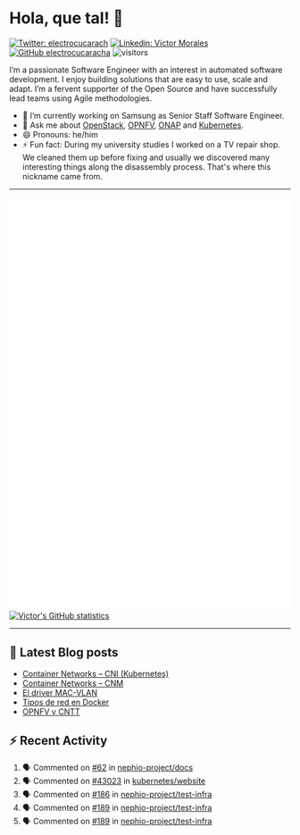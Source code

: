 # Hola, que tal! 👋

[![Twitter: electrocucarach](https://img.shields.io/twitter/follow/electrocucarach?style=social)](https://twitter.com/electrocucarach)
[![Linkedin: Victor Morales](https://img.shields.io/badge/-VictorMorales-blue?style=flat-square&logo=Linkedin&logoColor=white&link=https://www.linkedin.com/in/electrocucaracha/)](https://www.linkedin.com/in/electrocucaracha/)
[![GitHub electrocucaracha](https://img.shields.io/github/followers/electrocucaracha?label=follow&style=social)](https://github.com/electrocucaracha)
![visitors](https://visitor-badge.laobi.icu/badge?page_id=electrocucaracha.electrocucaracha)

I’m a passionate Software Engineer with an interest in automated
software development. I enjoy building solutions that are easy to use,
scale and adapt. I’m a fervent supporter of the Open Source and have
successfully lead teams using Agile methodologies.

- 🔭 I’m currently working on Samsung as Senior Staff Software
Engineer.
- 💬 Ask me about [OpenStack](https://www.openstack.org/),
[OPNFV](https://www.opnfv.org/), [ONAP](https://www.onap.org/) and
[Kubernetes](https://kubernetes.io/).
- 😄 Pronouns: he/him
- ⚡ Fun fact: During my university studies I worked on a TV repair
shop. We cleaned them up before fixing and usually we discovered many
interesting things along the disassembly process. That's where this
nickname came from.

---

![Metrics](https://github.com/electrocucaracha/electrocucaracha/blob/master/github-metrics.svg)
[![Victor's GitHub statistics](https://github-readme-stats.vercel.app/api?username=electrocucaracha)](https://github.com/anuraghazra/github-readme-stats#github-stats-card)

---

## 📘 Latest Blog posts

<!-- BLOG-POST-LIST:START -->
- [Container Networks – CNI &lpar;Kubernetes&rpar;](https://electrocucaracha.com/2021/07/05/container-networks-cni/)
- [Container Networks – CNM](https://electrocucaracha.com/2020/08/28/container-network-model/)
- [El driver MAC-VLAN](https://electrocucaracha.com/2020/07/01/el-driver-mac-vlan/)
- [Tipos de red en Docker](https://electrocucaracha.com/2020/06/13/tipos-de-red-en-docker/)
- [OPNFV y CNTT](https://electrocucaracha.com/2020/05/29/opnfv-y-cntt/)
<!-- BLOG-POST-LIST:END -->

## :zap: Recent Activity

<!--START_SECTION:activity-->
1. 🗣 Commented on [#62](https://github.com/nephio-project/docs/pull/62#issuecomment-1720321082) in [nephio-project/docs](https://github.com/nephio-project/docs)
2. 🗣 Commented on [#43023](https://github.com/kubernetes/website/pull/43023#issuecomment-1720000286) in [kubernetes/website](https://github.com/kubernetes/website)
3. 🗣 Commented on [#186](https://github.com/nephio-project/test-infra/pull/186#issuecomment-1719975004) in [nephio-project/test-infra](https://github.com/nephio-project/test-infra)
4. 🗣 Commented on [#189](https://github.com/nephio-project/test-infra/pull/189#issuecomment-1718688794) in [nephio-project/test-infra](https://github.com/nephio-project/test-infra)
5. 🗣 Commented on [#189](https://github.com/nephio-project/test-infra/pull/189#issuecomment-1718396217) in [nephio-project/test-infra](https://github.com/nephio-project/test-infra)
<!--END_SECTION:activity-->

